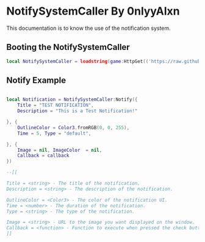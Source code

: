 # NotifySystemCaller By 0nlyyAlxn
This documentation is to know the use of the notification system.

## Booting the NotifySystemCaller
```lua
local NotifySystemCaller = loadstring(game:HttpGet(('https://raw.githubusercontent.com/0nlyyAlxn/RobloxUtilities/main/Modules/Network/NotifySystemCaller/NotifySystemModule.lua')))()
```

## Notify Example
```lua

local Notification = NotifySystemCaller:Notify({
	Title = "TEST NOTIFICATION",
	Description = "This is a Test Notification!"

}, {
	OutlineColor = Color3.fromRGB(0, 0, 255),
	Time = 5, Type = "default", 

}, {
	Image = nil, ImageColor  = nil,
	Callback = callback
})

--[[

Title = <string> - The title of the notification.
Description = <string> - The description of the notification.

OutlineColor = <Color3> - The color of the notification UI.
Time = <number> - The duration of the notification.
Type = <string> - The type of the notification.

Image = <string> - URL to the image you want displayed on the window.
Callback = <function> - Function to execute when pressed the check button (returns true or false).
]]
```
